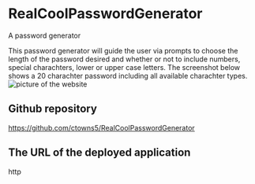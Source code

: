 # RealCoolPasswordGenerator
A password generator

This password generator will guide the user via prompts to choose the length of the password desired and whether or not to include numbers, special charachters, lower or upper case letters. The screenshot below shows a 20 charachter password including all available charachter types.
![picture of the website](./Develop/rcpg.jpg)

## Github repository

https://github.com/ctowns5/RealCoolPasswordGenerator

## The URL of the deployed application

http